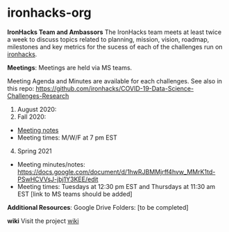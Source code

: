 # ironhacks-org

**IronHacks Team and Ambassors**
The IronHacks team meets at least twice a week to discuss topics related to planning, mission, vision, roadmap, milestones and key metrics for the sucess of each of the challenges run on [ironhacks](https://ironhacks.com). 


**Meetings**:
Meetings are held via MS teams. 

Meeting Agenda and Minutes are available for each challenges. See also in this repo: https://github.com/ironhacks/COVID-19-Data-Science-Challenges-Research

1. August 2020: 
2. Fall 2020:
* [Meeting notes](https://docs.google.com/document/d/e/2PACX-1vQq27Ln8M3vUyb51eWCbRd6e75gbcUz7hGBIENcLQOlSxJCVKJLMZgexPrH4QMS__uIe3TpnASYRHm2/pub)
* Meeting times: M/W/F at 7 pm EST 
4. Spring 2021
*  Meeting minutes/notes: https://docs.google.com/document/d/1hwRJBMMjrff4hvw_MMrK1td-PSwHCVVsJ-jbj1Y3KEE/edit
*  Meeting times: Tuesdays at 12:30 pm EST and Thursdays at 11:30 am EST [link to MS teams should be added]

**Additional Resources**:
Google Drive Folders: [to be completed]

**wiki**
Visit the project [wiki](https://github.com/ironhacks/ironhacks-org/wiki)
